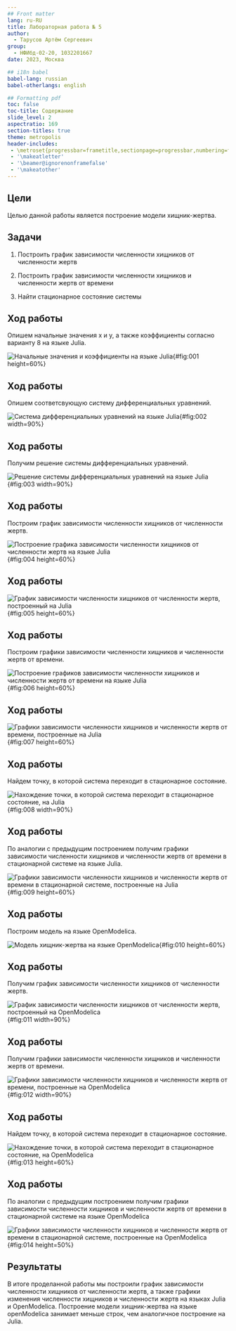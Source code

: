 ```yaml
---
## Front matter
lang: ru-RU
title: Лабораторная работа № 5
author:
  - Тарусов Артём Сергеевич
group:
  - НФИбд-02-20, 1032201667
date: 2023, Москва

## i18n babel
babel-lang: russian
babel-otherlangs: english

## Formatting pdf
toc: false
toc-title: Содержание
slide_level: 2
aspectratio: 169
section-titles: true
theme: metropolis
header-includes:
 - \metroset{progressbar=frametitle,sectionpage=progressbar,numbering=fraction}
 - '\makeatletter'
 - '\beamer@ignorenonframefalse'
 - '\makeatother'
---
```



## Цели

Целью данной работы является построение модели хищник-жертва.

## Задачи

1. Построить график зависимости численности хищников от численности жертв

2. Построить график зависимости численности хищников и численности жертв от времени

3. Найти стационарное состояние системы

## Ход работы

Опишем начальные значения x и y, а также коэффициенты согласно варианту 8 на языке Julia.

![Начальные значения и коэффициенты на языке Julia](image/screenshot_1.png){#fig:001 height=60%}

## Ход работы

Опишем соответсвующую систему дифференциальных уравнений.

![Система дифференциальных уравнений на языке Julia](image/screenshot_2.png){#fig:002 width=90%}

## Ход работы

Получим решение системы дифференциальных уравнений.

![Решение системы дифференциальных уравнений на языке Julia](image/screenshot_3.png){#fig:003 width=90%}

## Ход работы

Построим график зависимости численности хищников от численности жертв.

![Построение графика зависимости численности хищников от численности жертв на языке Julia](image/screenshot_4.png){#fig:004 height=60%}

## Ход работы

![График зависимости численности хищников от численности жертв, построенный на Julia](image/screenshot_5.png){#fig:005 height=60%}

## Ход работы

Построим графики зависимости численности хищников и численности жертв от времени.

![Построение графиков зависимости численности хищников и численности жертв от времени на языке Julia](image/screenshot_6.png){#fig:006 height=60%}

## Ход работы

![Графики зависимости численности хищников и численности жертв от времени, построенные на Julia](image/screenshot_7.png){#fig:007 height=60%}

## Ход работы

Найдем точку, в которой система переходит в стационарное состояние.

![Нахождение точки, в которой система переходит в стационарное состояние, на Julia](image/screenshot_8.png){#fig:008 width=90%}

## Ход работы

По аналогии с предыдущим построением получим графики зависимости численности хищников и численности жертв от времени в стационарной системе на языке Julia.

![Графики зависимости численности хищников и численности жертв от времени в стационарной системе, построенные на Julia](image/screenshot_9.png){#fig:009 height=60%}

## Ход работы

Построим модель на языке OpenModelica.

![Модель хищник-жертва на языке OpenModelica](image/screenshot_10.png){#fig:010 height=60%}

## Ход работы

Получим график зависимости численности хищников от численности жертв.

![График зависимости численности хищников от численности жертв, построенный на OpenModelica](image/screenshot_11.png){#fig:011 width=90%}

## Ход работы

Получим графики зависимости численности хищников и численности жертв от времени.

![Графики зависимости численности хищников и численности жертв от времени, построенные на OpenModelica](image/screenshot_12.png){#fig:012 width=90%}

## Ход работы

Найдем точку, в которой система переходит в стационарное состояние.

![Нахождение точки, в которой система переходит в стационарное состояние, на OpenModelica](image/screenshot_13.png){#fig:013 height=60%}

## Ход работы

По аналогии с предыдущим построением получим графики зависимости численности хищников и численности жертв от времени в стационарной системе на языке OpenModelica

![Графики зависимости численности хищников и численности жертв от времени в стационарной системе, построенные на OpenModelica](image/screenshot_14.png){#fig:014 height=50%}

## Результаты

В итоге проделанной работы мы построили график зависимости численности хищников от численности жертв, а также графики изменения численности хищников и численности жертв на языках Julia и OpenModelica. Построение модели хищник-жертва на языке openModelica занимает меньше строк, чем аналогичное построение на Julia.

